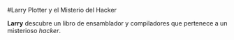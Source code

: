 ﻿#Larry Plotter y el Misterio del Hacker

**Larry** descubre un libro de ensamblador y compiladores que pertenece a un misterioso *hacker*.